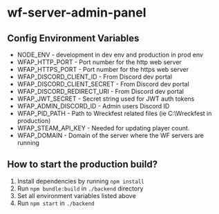 # wf-server-admin-panel

## Config Environment Variables

- NODE_ENV - development in dev env and production in prod env
- WFAP_HTTP_PORT - Port number for the http web server
- WFAP_HTTPS_PORT - Port number for the https web server
- WFAP_DISCORD_CLIENT_ID - From Discord dev portal
- WFAP_DISCORD_CLIENT_SECRET - From Discord dev portal
- WFAP_DISCORD_REDIRECT_URI - From Discord dev portal
- WFAP_JWT_SECRET - Secret string used for JWT auth tokens
- WFAP_ADMIN_DISCORD_ID - Admin users Discord ID
- WFAP_PID_PATH - Path to Wreckfest related files (ie C:\\Wreckfest in production)
- WFAP_STEAM_API_KEY - Needed for updating player count.
- WFAP_DOMAIN - Domain of the server where the WF servers are running

## How to start the production build?

1. Install dependencies by running `npm install`
2. Run `npm bundle:build` in `./backend` directory
3. Set all environment variables listed above
4. Run `npm start` in `./backend`
